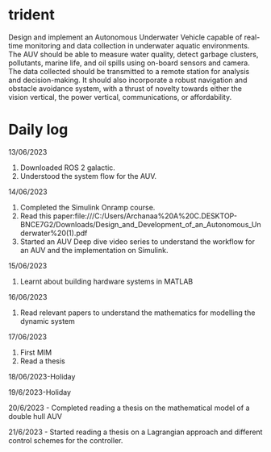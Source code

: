 # trident
Design and implement an Autonomous Underwater Vehicle capable 
of real-time monitoring and data collection in underwater aquatic 
environments. The AUV should be able to measure water quality, detect 
garbage clusters, pollutants, marine life, and oil spills using 
on-board sensors and camera. The data collected should be transmitted 
to a remote station for analysis and decision-making. It should also 
incorporate a robust navigation and obstacle avoidance system, with a
 thrust of novelty towards either the vision vertical, the power 
vertical, communications, or affordability.

# Daily log

13/06/2023
1) Downloaded ROS 2 galactic.
2) Understood the system flow for the AUV.

14/06/2023
1) Completed the Simulink Onramp course.
2) Read this paper:file:///C:/Users/Archanaa%20A%20C.DESKTOP-BNCE7G2/Downloads/Design_and_Development_of_an_Autonomous_Underwater%20(1).pdf
3) Started an AUV Deep dive video series to understand the workflow for an AUV and the implementation on Simulink.

15/06/2023
1) Learnt about building hardware systems in MATLAB

16/06/2023
1) Read relevant papers to understand the mathematics for modelling the dynamic system

17/06/2023
1) First MIM
2) Read a thesis

18/06/2023-Holiday

19/6/2023-Holiday

20/6/2023 - Completed reading a thesis on the mathematical model of a double hull AUV

21/6/2023 - Started reading a thesis on a Lagrangian approach and different control schemes for the controller.
